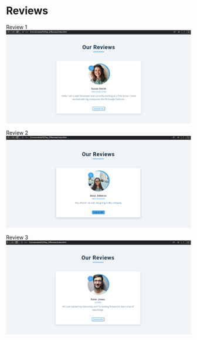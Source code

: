 # Reviews

Review 1
![](screenshots/ss1.png)

Review 2
![](screenshots/ss2.png)

Review 3
![](screenshots/ss3.png)
